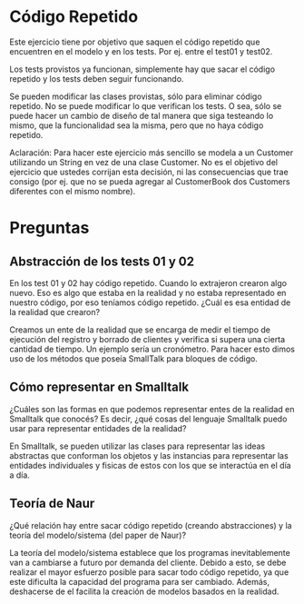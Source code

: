 # Código Repetido

Este ejercicio tiene por objetivo que saquen el código repetido que encuentren en el modelo y en los tests. Por ej. entre el test01 y test02.

Los tests provistos ya funcionan, simplemente hay que sacar el código repetido y los tests deben seguir funcionando.

Se pueden modificar las clases provistas, sólo para eliminar código repetido. No se puede modificar lo que verifican los tests. O sea, sólo se puede hacer un cambio de diseño de tal manera que siga testeando lo mismo, que la funcionalidad sea la misma, pero que no haya código repetido.

Aclaración: Para hacer este ejercicio más sencillo se modela a un Customer utilizando un String en vez de una clase Customer. No es el objetivo del ejercicio que ustedes corrijan esta decisión, ni las consecuencias que trae consigo (por ej. que no se pueda agregar al CustomerBook dos Customers diferentes con el mismo nombre).


# Preguntas

## Abstracción de los tests 01 y 02 

En los test 01 y 02 hay código repetido. Cuando lo extrajeron crearon algo nuevo. Eso es algo que estaba en la realidad y no estaba representado en nuestro código, por eso teníamos código repetido. ¿Cuál es esa entidad de la realidad que crearon?

Creamos un ente de la realidad que se encarga de medir el tiempo de ejecución del registro y borrado de clientes y verifica si supera una cierta cantidad de tiempo. Un ejemplo sería un cronómetro. Para hacer esto dimos uso de los métodos que poseía SmallTalk para bloques de código.

## Cómo representar en Smalltalk

¿Cuáles son las formas en que podemos representar entes de la realidad en Smalltalk que conocés? Es decir, ¿qué cosas del lenguaje Smalltalk puedo usar para representar entidades de la realidad?

En Smalltalk, se pueden utilizar las clases para representar las ideas abstractas que conforman los objetos y las instancias para representar las entidades individuales y fisicas de estos con los que se interactúa en el día a día.

## Teoría de Naur

¿Qué relación hay entre sacar código repetido (creando abstracciones) y la teoría del modelo/sistema (del paper de Naur)?

La teoría del modelo/sistema establece que los programas inevitablemente van a cambiarse a futuro por demanda del cliente. Debido a esto, se debe realizar el mayor esfuerzo posible para sacar todo código repetido, ya que este dificulta la capacidad del programa para ser cambiado. Además, deshacerse de el facilita la creación de modelos basados en la realidad.
